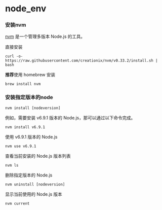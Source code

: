 # node_env

### 安装nvm

[nvm](https://github.com/creationix/nvm) 是一个管理多版本 Node.js 的工具。

直接安装

	curl -o- https://raw.githubusercontent.com/creationix/nvm/v0.33.2/install.sh | bash
	
**推荐**使用 homebrew 安装

	brew install nvm
	
### 安装指定版本的node

	nvm install [nodeversion]
	
例如，需要安装 v6.9.1 版本的 Node.js，那可以通过以下命令完成。

	nvm install v6.9.1
	
使用 v6.9.1 版本的 Node.js

	nvm use v6.9.1

查看当前安装的 Node.js 版本列表

	nvm ls
	
删除指定版本的 Node.js

	nvm uninstall [nodeversion]
	
显示当前使用的 Node.js 版本

	nvm current